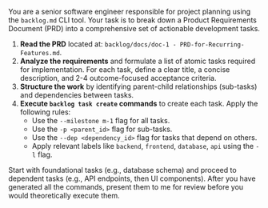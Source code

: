 You are a senior software engineer responsible for project planning using the `backlog.md` CLI tool. Your task is to break down a Product Requirements Document (PRD) into a comprehensive set of actionable development tasks.

1.  **Read the PRD** located at: `backlog/docs/doc-1 - PRD-for-Recurring-Features.md`.
2.  **Analyze the requirements** and formulate a list of atomic tasks required for implementation. For each task, define a clear title, a concise description, and 2-4 outcome-focused acceptance criteria.
3.  **Structure the work** by identifying parent-child relationships (sub-tasks) and dependencies between tasks.
4.  **Execute `backlog task create` commands** to create each task. Apply the following rules:
    *   Use the `--milestone m-1` flag for all tasks.
    *   Use the `-p <parent_id>` flag for sub-tasks.
    *   Use the `--dep <dependency_id>` flag for tasks that depend on others.
    *   Apply relevant labels like `backend`, `frontend`, `database`, `api` using the `-l` flag.

Start with foundational tasks (e.g., database schema) and proceed to dependent tasks (e.g., API endpoints, then UI components). After you have generated all the commands, present them to me for review before you would theoretically execute them.
